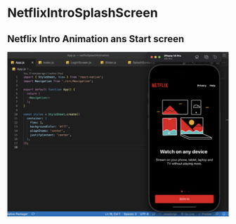 # NetflixIntroSplashScreen

## Netflix Intro Animation ans Start screen

[![Project Demo](assets/images/Screenshot-Netflix.png)](https://youtu.be/PRUNRZ4zPVE)
